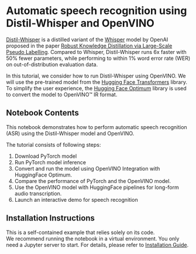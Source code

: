 # Automatic speech recognition using Distil-Whisper and OpenVINO

[Distil-Whisper](https://huggingface.co/distil-whisper/distil-large-v2) is a distilled variant of the [Whisper](https://huggingface.co/openai/whisper-large-v2) model by OpenAI proposed in the paper [Robust Knowledge Distillation via Large-Scale Pseudo Labelling](https://arxiv.org/abs/2311.00430). Compared to Whisper, Distil-Whisper runs 6x faster with 50% fewer parameters, while performing to within 1% word error rate (WER) on out-of-distribution evaluation data.

In this tutorial, we consider how to run Distil-Whisper using OpenVINO. We will use the pre-trained model from the [Hugging Face Transformers](https://huggingface.co/docs/transformers/index) library. To simplify the user experience, the [Hugging Face Optimum](https://huggingface.co/docs/optimum) library is used to convert the model to OpenVINO™ IR format.

## Notebook Contents

This notebook demonstrates how to perform automatic speech recognition (ASR) using the Distil-Whisper model and OpenVINO.

The tutorial consists of following steps:
1. Download PyTorch model
2. Run PyTorch model inference
3. Convert and run the model using OpenVINO Integration with HuggingFace Optimum.
4. Compare the performance of PyTorch and the OpenVINO model.
5. Use the OpenVINO model with HuggingFace pipelines for long-form audio transcription.
6. Launch an interactive demo for speech recognition


## Installation Instructions

This is a self-contained example that relies solely on its code.</br>
We recommend running the notebook in a virtual environment. You only need a Jupyter server to start.
For details, please refer to [Installation Guide](../../README.md).